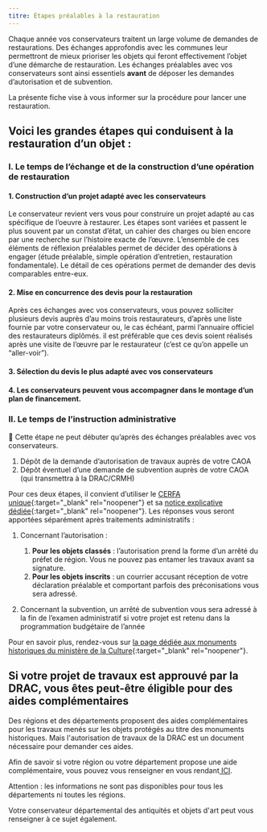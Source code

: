 ```yaml
---
titre: Étapes préalables à la restauration
---
```

Chaque année vos conservateurs traitent un large volume de demandes de restaurations. Des échanges approfondis avec les communes leur permettront de mieux prioriser les objets qui feront effectivement l’objet d’une démarche de restauration. Les échanges préalables avec vos conservateurs sont ainsi essentiels **avant** de déposer les demandes d’autorisation et de subvention.

La présente fiche vise à vous informer sur la procédure pour lancer une restauration.

## Voici les grandes étapes qui conduisent à la restauration d’un objet :

### I. Le temps de l’échange et de la construction d’une opération de restauration

#### 1. Construction d’un projet adapté avec les conservateurs

Le conservateur revient vers vous pour construire un projet adapté au cas spécifique de l’oeuvre à restaurer. Les étapes sont variées et passent le plus souvent par un constat d’état, un cahier des charges ou bien encore par une recherche sur l’histoire exacte de l’œuvre. L’ensemble de ces éléments de réflexion préalables permet de décider des opérations à engager (étude préalable, simple opération d’entretien, restauration fondamentale). Le détail de ces opérations permet de demander des devis comparables entre-eux.

#### 2. Mise en concurrence des devis pour la restauration

Après ces échanges avec vos conservateurs, vous pouvez solliciter plusieurs devis auprès d’au moins trois restaurateurs, d’après une liste fournie par votre conservateur ou, le cas échéant, parmi l’annuaire officiel des restaurateurs diplômés. il est préférable que ces devis soient réalisés après une visite de l’œuvre par le restaurateur (c’est ce qu’on appelle un “aller-voir”).

#### 3. Sélection du devis le plus adapté avec vos conservateurs

#### 4. Les conservateurs peuvent vous accompagner dans le montage d’un plan de financement.

### II. Le temps de l’instruction administrative

🚨 Cette étape ne peut débuter qu’après des échanges préalables avec vos conservateurs.

1. Dépôt de la demande d’autorisation de travaux auprès de votre CAOA
2. Dépôt éventuel d’une demande de subvention auprès de votre CAOA (qui transmettra à la DRAC/CRMH)

Pour ces deux étapes, il convient d’utiliser le [CERFA unique](https://www.formulaires.service-public.fr/gf/cerfa_15459.do){:target="_blank" rel="noopener"} et sa [notice explicative dédiée](https://www.formulaires.service-public.fr/gf/getNotice.do?cerfaNotice=52040&cerfaFormulaire=15459){:target="_blank" rel="noopener"}. Les réponses vous seront apportées séparément après traitements administratifs :

1. Concernant l’autorisation :

   1. **Pour les objets classés** : l’autorisation prend la forme d’un arrêté du préfet de région. Vous ne pouvez pas entamer les travaux avant sa signature.
   2. **Pour les objets inscrits** : un courrier accusant réception de votre déclaration préalable et comportant parfois des préconisations vous sera adressé.
2. Concernant la subvention, un arrêté de subvention vous sera adressé à la fin de l’examen administratif si votre projet est retenu dans la programmation budgétaire de l’année

Pour en savoir plus, rendez-vous sur [la page dédiée aux monuments historiques du ministère de la Culture](https://www.culture.gouv.fr/Thematiques/Monuments-Sites/Monuments-historiques-sites-patrimoniaux/Les-monuments-historiques){:target="_blank" rel="noopener"}.

## S﻿i votre projet de travaux est approuvé par la DRAC, vous êtes peut-être éligible pour des aides complémentaires

D﻿es régions et des départements proposent des aides complémentaires pour les travaux menés sur les objets protégés au titre des monuments historiques. Mais l'autorisation de travaux de la DRAC est un document nécessaire pour demander ces aides. 

A﻿fin de savoir si votre région ou votre département propose une aide complémentaire, vous pouvez vous renseigner en vous rendant[ ICI](https://aides-territoires.beta.gouv.fr/portails/patrimoinemobilier/).

Attention : les informations ne sont pas disponibles pour tous les départements ni toutes les régions.

Votre conservateur départemental des antiquités et objets d'art peut vous renseigner à ce sujet également.